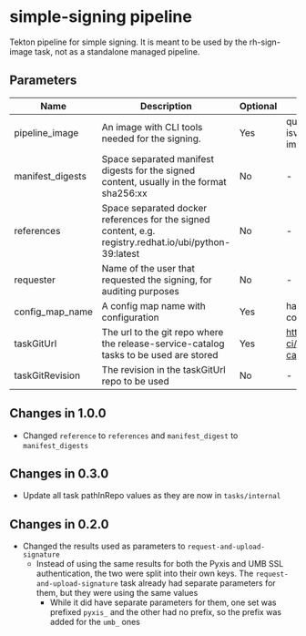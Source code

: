 # simple-signing pipeline

Tekton pipeline for simple signing. It is meant to be used by the rh-sign-image task, not as a standalone managed pipeline.

## Parameters

| Name             | Description                                                                                            | Optional | Default value                                             |
|------------------|--------------------------------------------------------------------------------------------------------|----------|-----------------------------------------------------------|
| pipeline_image   | An image with CLI tools needed for the signing.                                                        | Yes      | quay.io/redhat-isv/operator-pipelines-images:released     |
| manifest_digests | Space separated manifest digests for the signed content, usually in the format sha256:xx               | No       | -                                                         |
| references       | Space separated docker references for the signed content, e.g. registry.redhat.io/ubi/python-39:latest | No       | -                                                         |
| requester        | Name of the user that requested the signing, for auditing purposes                                     | No       | -                                                         |
| config_map_name  | A config map name with configuration                                                                   | Yes      | hacbs-signing-pipeline-config                             |
| taskGitUrl       | The url to the git repo where the release-service-catalog tasks to be used are stored                  | Yes      | https://github.com/konflux-ci/release-service-catalog.git |
| taskGitRevision  | The revision in the taskGitUrl repo to be used                                                         | No       | -                                                         |

## Changes in 1.0.0
* Changed `reference` to `references` and `manifest_digest` to `manifest_digests`

## Changes in 0.3.0
* Update all task pathInRepo values as they are now in `tasks/internal`

## Changes in 0.2.0
* Changed the results used as parameters to `request-and-upload-signature`
  * Instead of using the same results for both the Pyxis and UMB SSL authentication, the two were split into
    their own keys. The `request-and-upload-signature` task already had separate parameters for them, but
    they were using the same values
    * While it did have separate parameters for them, one set was prefixed `pyxis_` and the other had no
      prefix, so the prefix was added for the `umb_` ones
